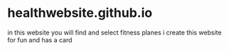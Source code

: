 # healthwebsite.github.io
in this website you will find and select fitness planes
i create this website for fun
and has a card
